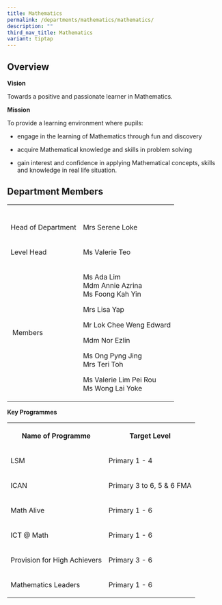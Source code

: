 ```yaml
---
title: Mathematics
permalink: /departments/mathematics/mathematics/
description: ""
third_nav_title: Mathematics
variant: tiptap
---
```

<h2>Overview</h2>
<p><strong>Vision</strong>
</p>
<p>Towards a positive and passionate learner in Mathematics.</p>
<p><strong>Mission</strong>
</p>
<p>To provide a learning environment where pupils:</p>
<ul>
<li>
<p>engage in the learning of Mathematics through fun and discovery</p>
</li>
<li>
<p>acquire Mathematical knowledge and skills in problem solving</p>
</li>
<li>
<p>gain interest and confidence in applying Mathematical concepts, skills
and knowledge in real life situation.</p>
</li>
</ul>
<h2>Department Members</h2>
<table style="minWidth: 50px">
<colgroup>
<col>
<col>
</colgroup>
<tbody>
<tr>
<th rowspan="1" colspan="1">
<p></p>
</th>
<th rowspan="1" colspan="1">
<p></p>
</th>
</tr>
<tr>
<td rowspan="1" colspan="1">
<p>Head of Department</p>
</td>
<td rowspan="1" colspan="1">
<p>Mrs Serene Loke</p>
</td>
</tr>
<tr>
<td rowspan="1" colspan="1">
<p>Level Head</p>
</td>
<td rowspan="1" colspan="1">
<p>Ms Valerie Teo</p>
</td>
</tr>
<tr>
<td rowspan="1" colspan="1">
<p>&nbsp;Members</p>
</td>
<td rowspan="1" colspan="1">
<p>Ms Ada Lim
<br>Mdm Annie Azrina
<br>Ms Foong Kah Yin</p>
<p>Mrs Lisa Yap</p>
<p>Mr Lok Chee Weng Edward</p>
<p>Mdm Nor Ezlin</p>
<p>Ms Ong Pyng Jing
<br>Mrs Teri Toh</p>
<p>Ms Valerie Lim Pei Rou
<br>Ms Wong Lai Yoke</p>
</td>
</tr>
</tbody>
</table>
<p><strong>Key Programmes</strong>
</p>
<table style="minWidth: 50px">
<colgroup>
<col>
<col>
</colgroup>
<tbody>
<tr>
<th rowspan="1" colspan="1">
<p>Name of Programme</p>
</th>
<th rowspan="1" colspan="1">
<p>Target Level</p>
</th>
</tr>
<tr>
<td rowspan="1" colspan="1">
<p>LSM</p>
</td>
<td rowspan="1" colspan="1">
<p>Primary 1 - 4</p>
</td>
</tr>
<tr>
<td rowspan="1" colspan="1">
<p>ICAN</p>
</td>
<td rowspan="1" colspan="1">
<p>Primary 3 to 6, 5 &amp; 6 FMA</p>
</td>
</tr>
<tr>
<td rowspan="1" colspan="1">
<p>Math Alive</p>
</td>
<td rowspan="1" colspan="1">
<p>Primary 1 - 6</p>
</td>
</tr>
<tr>
<td rowspan="1" colspan="1">
<p>ICT @ Math</p>
</td>
<td rowspan="1" colspan="1">
<p>Primary 1 - 6</p>
</td>
</tr>
<tr>
<td rowspan="1" colspan="1">
<p>Provision for High Achievers</p>
</td>
<td rowspan="1" colspan="1">
<p>Primary 3 - 6</p>
</td>
</tr>
<tr>
<td rowspan="1" colspan="1">
<p>Mathematics Leaders</p>
</td>
<td rowspan="1" colspan="1">
<p>Primary 1 - 6</p>
</td>
</tr>
</tbody>
</table>
<p></p>